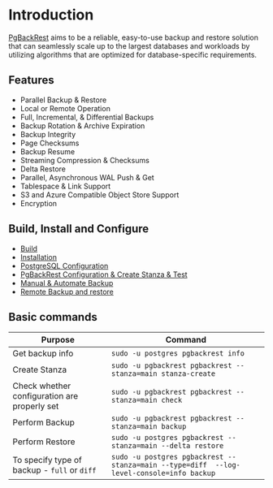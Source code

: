 # Introduction

[PgBackRest](https://pgbackrest.org/) aims to be a reliable, easy-to-use backup and restore solution that can seamlessly scale up to the largest databases and workloads by utilizing algorithms that are optimized for database-specific requirements.

## Features

* Parallel Backup & Restore
* Local or Remote Operation
* Full, Incremental, & Differential Backups
* Backup Rotation & Archive Expiration
* Backup Integrity
* Page Checksums
* Backup Resume
* Streaming Compression & Checksums
* Delta Restore
* Parallel, Asynchronous WAL Push & Get
* Tablespace & Link Support
* S3 and Azure Compatible Object Store Support
* Encryption

## Build, Install and Configure

* [Build](Backup/PgBackRest/build.md)
* [Installation](Backup/PgBackRest/Installation.md)
* [PostgreSQL Configuration](Backup/PgBackRest/Configure%20Postgres.md)
* [PgBackRest Configuration & Create Stanza & Test](Backup/PgBackRest/Configure%20PgBackRest.md)
* [Manual & Automate Backup](Backup/PgBackRest/Perform-Schedule-Backup.md)
* [Remote Backup and restore](Backup/PgBackRest/Remote%20Backup%20and%20Restore.md)


## Basic commands

| Purpose                                       | Command                                                                                  |
|-----------------------------------------------|------------------------------------------------------------------------------------------|
| Get backup info                               | `sudo -u postgres pgbackrest info`                                                       |
| Create Stanza                                 | `sudo -u pgbackrest pgbackrest --stanza=main stanza-create`                              |
| Check whether configuration are properly set  | `sudo -u pgbackrest pgbackrest --stanza=main check`                                      |
| Perform Backup                                | `sudo -u pgbackrest pgbackrest --stanza=main backup`                                     |
| Perform Restore                               | `sudo -u postgres pgbackrest --stanza=main --delta restore`                              |
| To specify type of backup - `full` or `diff`  | `sudo -u postgres pgbackrest --stanza=main --type=diff  --log-level-console=info backup` |